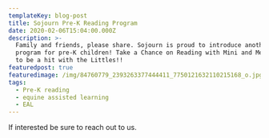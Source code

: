 ```yaml
---
templateKey: blog-post
title: Sojourn Pre-K Reading Program
date: 2020-02-06T15:04:00.000Z
description: >-
  Family and friends, please share. Sojourn is proud to introduce another
  program for pre-K children! Take a Chance on Reading with Mini and Me is sure
  to be a hit with the Littles!!
featuredpost: true
featuredimage: /img/84760779_2393263377444411_7750121632110215168_o.jpg
tags:
  - Pre-K reading
  - equine assisted learning
  - EAL
---
```

If interested be sure to reach out to us.
